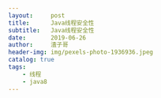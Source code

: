 ```yaml
---
layout:     post
title:      Java线程安全性
subtitle:   Java线程安全性
date:       2019-06-26
author:     渣子哥
header-img: img/pexels-photo-1936936.jpeg
catalog: true
tags:
    - 线程
    - java8
---
```

